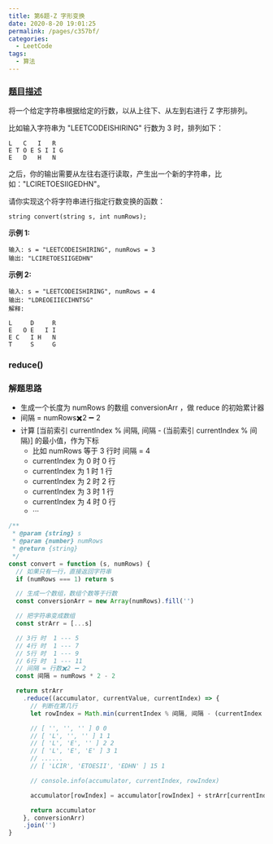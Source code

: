 ```yaml
---
title: 第6题-Z 字形变换
date: 2020-8-20 19:01:25
permalink: /pages/c357bf/
categories:
  - LeetCode
tags:
  - 算法
---
```


### [题目描述](https://leetcode-cn.com/problems/zigzag-conversion/)

将一个给定字符串根据给定的行数，以从上往下、从左到右进行 Z 字形排列。

比如输入字符串为 "LEETCODEISHIRING" 行数为 3 时，排列如下：

```
L   C   I   R
E T O E S I I G
E   D   H   N
```

之后，你的输出需要从左往右逐行读取，产生出一个新的字符串，比如："LCIRETOESIIGEDHN"。

请你实现这个将字符串进行指定行数变换的函数：

```
string convert(string s, int numRows);
```

**示例 1:**

```
输入: s = "LEETCODEISHIRING", numRows = 3
输出: "LCIRETOESIIGEDHN"
```

**示例 2:**

```
输入: s = "LEETCODEISHIRING", numRows = 4
输出: "LDREOEIIECIHNTSG"
解释:

L     D     R
E   O E   I I
E C   I H   N
T     S     G
```

<!-- more -->

### reduce()

### 解题思路

- 生成一个长度为 numRows 的数组 conversionArr ，做 reduce 的初始累计器
- 间隔 = numRows✖️2 ➖ 2
- 计算 [当前索引 currentIndex % 间隔, 间隔 - (当前索引 currentIndex % 间隔)] 的最小值，作为下标
  - 比如 numRows 等于 3 行时 间隔 = 4
  - currentIndex 为 0 时 0 行
  - currentIndex 为 1 时 1 行
  - currentIndex 为 2 时 2 行
  - currentIndex 为 3 时 1 行
  - currentIndex 为 4 时 0 行
  - ···

```JavaScript
/**
 * @param {string} s
 * @param {number} numRows
 * @return {string}
 */
const convert = function (s, numRows) {
  // 如果只有一行，直接返回字符串
  if (numRows === 1) return s

  // 生成一个数组，数组个数等于行数
  const conversionArr = new Array(numRows).fill('')

  // 把字符串变成数组
  const strArr = [...s]

  // 3行 时  1 --- 5
  // 4行 时  1 --- 7
  // 5行 时  1 --- 9
  // 6行 时  1 --- 11
  // 间隔 = 行数✖️2 ➖ 2
  const 间隔 = numRows * 2 - 2

  return strArr
    .reduce((accumulator, currentValue, currentIndex) => {
      // 判断在第几行
      let rowIndex = Math.min(currentIndex % 间隔, 间隔 - (currentIndex % 间隔))

      // [ '', '', '' ] 0 0
      // [ 'L', '', '' ] 1 1
      // [ 'L', 'E', '' ] 2 2
      // [ 'L', 'E', 'E' ] 3 1
      // ......
      // [ 'LCIR', 'ETOESII', 'EDHN' ] 15 1

      // console.info(accumulator, currentIndex, rowIndex)

      accumulator[rowIndex] = accumulator[rowIndex] + strArr[currentIndex]

      return accumulator
    }, conversionArr)
    .join('')
}
```
